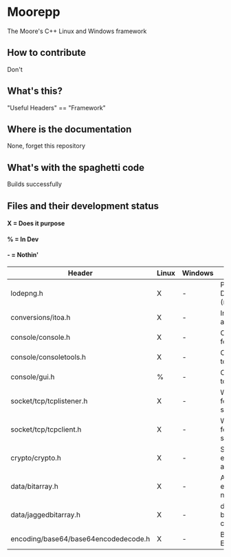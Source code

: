 # Moorepp
The Moore's C++ Linux and Windows framework

## How to contribute
Don't

## What's this?
"Useful Headers" == "Framework"

## Where is the documentation
None, forget this repository

## What's with the spaghetti code
Builds successfully

## Files and their development status
#### X = Does it purpose
#### % = In Dev
#### - = Nothin'

| Header                               | Linux | Windows | Description                                 |
|--------------------------------------|-------|---------|---------------------------------------------|
| lodepng.h                            | X     | -       | PNG Decoder/Encoder (needs .cpp)            |
| conversions/itoa.h                   | X     | -       | Integer to string and char*                 |
| console/console.h                    | X     | -       | Console formatting                          |
| console/consoletools.h               | X     | -       | Console stdin tools                         |
| console/gui.h                        | %     | -       | Console GUI tools                           |
| socket/tcp/tcplistener.h             | X     | -       | Wrapper class for a TCP listener socket     |
| socket/tcp/tcpclient.h               | X     | -       | Wrapper class for a TCP client socket       |
| crypto/crypto.h                      | X     | -       | Single key encryption algorithm             |
| data/bitarray.h                      | X     | -       | Array of bits that each represent a number  |
| data/jaggedbitarray.h                | X     | -       | data/bitarray.h but memory conscious        |
| encoding/base64/base64encodedecode.h | X     | -       | Base64 Encoder/Decoder                      |